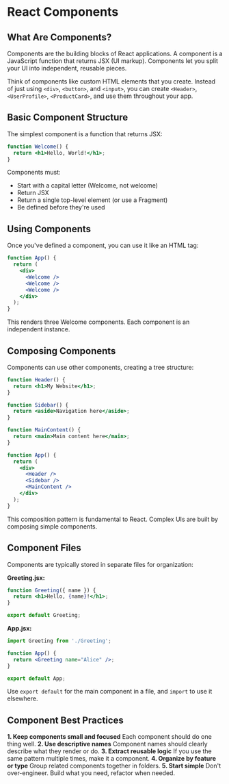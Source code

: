 # React Components

## What Are Components?

Components are the building blocks of React applications. A component is a JavaScript function that returns JSX (UI markup). Components let you split your UI into independent, reusable pieces.

Think of components like custom HTML elements that you create. Instead of just using `<div>`, `<button>`, and `<input>`, you can create `<Header>`, `<UserProfile>`, `<ProductCard>`, and use them throughout your app.

## Basic Component Structure

The simplest component is a function that returns JSX:

```jsx
function Welcome() {
  return <h1>Hello, World!</h1>;
}
```

Components must:
- Start with a capital letter (Welcome, not welcome)
- Return JSX
- Return a single top-level element (or use a Fragment)
- Be defined before they're used

## Using Components

Once you've defined a component, you can use it like an HTML tag:

```jsx
function App() {
  return (
    <div>
      <Welcome />
      <Welcome />
      <Welcome />
    </div>
  );
}
```

This renders three Welcome components. Each component is an independent instance.

## Composing Components

Components can use other components, creating a tree structure:

```jsx
function Header() {
  return <h1>My Website</h1>;
}

function Sidebar() {
  return <aside>Navigation here</aside>;
}

function MainContent() {
  return <main>Main content here</main>;
}

function App() {
  return (
    <div>
      <Header />
      <Sidebar />
      <MainContent />
    </div>
  );
}
```

This composition pattern is fundamental to React. Complex UIs are built by composing simple components.

## Component Files

Components are typically stored in separate files for organization:

**Greeting.jsx:**
```jsx
function Greeting({ name }) {
  return <h1>Hello, {name}!</h1>;
}

export default Greeting;
```

**App.jsx:**
```jsx
import Greeting from './Greeting';

function App() {
  return <Greeting name="Alice" />;
}

export default App;
```

Use `export default` for the main component in a file, and `import` to use it elsewhere.

## Component Best Practices
**1. Keep components small and focused** Each component should do one thing well.
**2. Use descriptive names** Component names should clearly describe what they render or do.
**3. Extract reusable logic** If you use the same pattern multiple times, make it a component.
**4. Organize by feature or type** Group related components together in folders.
**5. Start simple** Don't over-engineer. Build what you need, refactor when needed.
